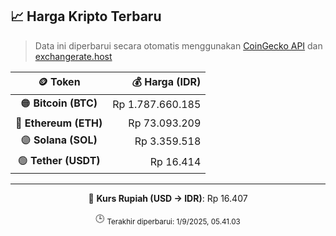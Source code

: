 

<!-- HARGA_KRIPTO -->
## 📈 Harga Kripto Terbaru

> Data ini diperbarui secara otomatis menggunakan [CoinGecko API](https://www.coingecko.com/) dan [exchangerate.host](https://exchangerate.host/)

<div align="center">

| 🪙 Token | 💰 Harga (IDR) |
|:------:|---------------:|
| 🟠 **Bitcoin (BTC)**   | Rp 1.787.660.185 |
| 🔵 **Ethereum (ETH)**  | Rp 73.093.209 |
| 🟣 **Solana (SOL)**    | Rp 3.359.518 |
| 🟢 **Tether (USDT)**   | Rp 16.414 |

---

💱 **Kurs Rupiah (USD → IDR)**: Rp 16.407

🕒 <sub>Terakhir diperbarui: 1/9/2025, 05.41.03</sub>

</div>
<!-- /HARGA_KRIPTO -->